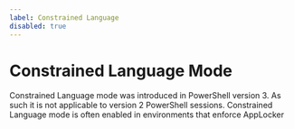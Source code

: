 ```yaml
---
label: Constrained Language
disabled: true
---
```


# Constrained Language Mode
Constrained Language mode was introduced in PowerShell version 3. As such it is not applicable to version 2 PowerShell sessions.
Constrained Language mode is often enabled in environments that enforce AppLocker
